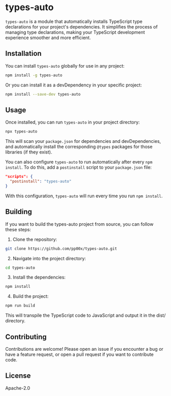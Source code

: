 # types-auto

`types-auto` is a module that automatically installs TypeScript type declarations for your project's dependencies. It simplifies the process of managing type declarations, making your TypeScript development experience smoother and more efficient.

## Installation

You can install `types-auto` globally for use in any project:

```bash
npm install -g types-auto
```

Or you can install it as a devDependency in your specific project:

```bash
npm install --save-dev types-auto
```

## Usage

Once installed, you can run `types-auto` in your project directory:

```bash
npx types-auto
```

This will scan your `package.json` for dependencies and devDependencies, and automatically install the corresponding `@types` packages for those libraries (if they exist).

You can also configure `types-auto` to run automatically after every `npm install`. To do this, add a `postinstall` script to your `package.json` file:

```json
"scripts": {
  "postinstall": "types-auto"
}
```

With this configuration, `types-auto` will run every time you run `npm install`.

## Building

If you want to build the types-auto project from source, you can follow these steps:

1. Clone the repository:
```bash
git clone https://github.com/pp00x/types-auto.git
```
2. Navigate into the project directory:
```bash
cd types-auto
```
3. Install the dependencies:
```bash
npm install
```
4. Build the project:
```bash
npm run build
```

This will transpile the TypeScript code to JavaScript and output it in the dist/ directory.

## Contributing

Contributions are welcome! Please open an issue if you encounter a bug or have a feature request, or open a pull request if you want to contribute code.

## License

Apache-2.0